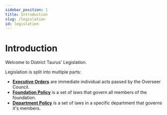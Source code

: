 ```yaml
---
sidebar_position: 1
title: Introduction
slug: /legislation
id: legislation
---
```


# Introduction

Welcome to District Taurus' Legislation.

Legislation is split into multiple parts:
- [**Executive Orders**](executive_orders/intro.md) are immediate individual acts passed by the Overseer Council.
- [**Foundation Policy**](foundation_policy/intro.md) is a set of laws that govern all members of the foundation.
- [**Department Policy**](department_policy/intro.md) is a set of laws in a specific department that governs it's members.